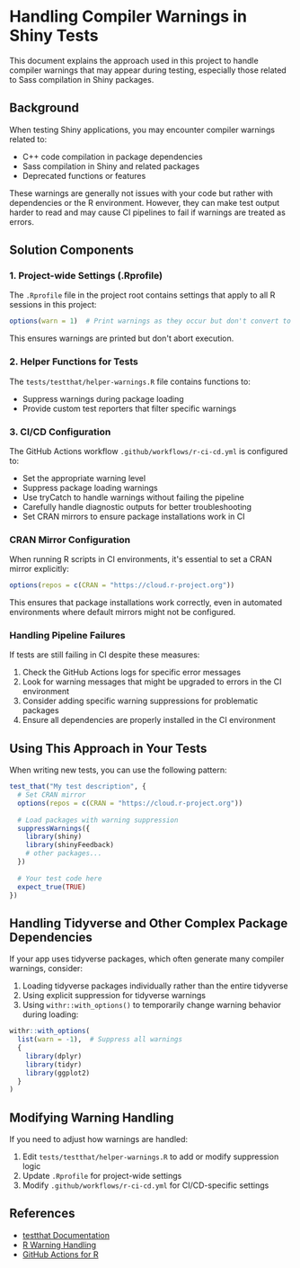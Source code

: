 # Handling Compiler Warnings in Shiny Tests

This document explains the approach used in this project to handle compiler warnings that may appear during testing, especially those related to Sass compilation in Shiny packages.

## Background

When testing Shiny applications, you may encounter compiler warnings related to:
- C++ code compilation in package dependencies
- Sass compilation in Shiny and related packages
- Deprecated functions or features

These warnings are generally not issues with your code but rather with dependencies or the R environment. However, they can make test output harder to read and may cause CI pipelines to fail if warnings are treated as errors.

## Solution Components

### 1. Project-wide Settings (.Rprofile)

The `.Rprofile` file in the project root contains settings that apply to all R sessions in this project:

```r
options(warn = 1)  # Print warnings as they occur but don't convert to errors
```

This ensures warnings are printed but don't abort execution.

### 2. Helper Functions for Tests

The `tests/testthat/helper-warnings.R` file contains functions to:
- Suppress warnings during package loading
- Provide custom test reporters that filter specific warnings

### 3. CI/CD Configuration

The GitHub Actions workflow `.github/workflows/r-ci-cd.yml` is configured to:
- Set the appropriate warning level
- Suppress package loading warnings
- Use tryCatch to handle warnings without failing the pipeline
- Carefully handle diagnostic outputs for better troubleshooting
- Set CRAN mirrors to ensure package installations work in CI

### CRAN Mirror Configuration

When running R scripts in CI environments, it's essential to set a CRAN mirror explicitly:

```r
options(repos = c(CRAN = "https://cloud.r-project.org"))
```

This ensures that package installations work correctly, even in automated environments where default mirrors might not be configured.

### Handling Pipeline Failures

If tests are still failing in CI despite these measures:

1. Check the GitHub Actions logs for specific error messages
2. Look for warning messages that might be upgraded to errors in the CI environment
3. Consider adding specific warning suppressions for problematic packages
4. Ensure all dependencies are properly installed in the CI environment

## Using This Approach in Your Tests

When writing new tests, you can use the following pattern:

```r
test_that("My test description", {
  # Set CRAN mirror
  options(repos = c(CRAN = "https://cloud.r-project.org"))
  
  # Load packages with warning suppression
  suppressWarnings({
    library(shiny)
    library(shinyFeedback)
    # other packages...
  })
  
  # Your test code here
  expect_true(TRUE)
})
```

## Handling Tidyverse and Other Complex Package Dependencies

If your app uses tidyverse packages, which often generate many compiler warnings, consider:

1. Loading tidyverse packages individually rather than the entire tidyverse
2. Using explicit suppression for tidyverse warnings
3. Using `withr::with_options()` to temporarily change warning behavior during loading:

```r
withr::with_options(
  list(warn = -1),  # Suppress all warnings
  {
    library(dplyr)
    library(tidyr)
    library(ggplot2)
  }
)
```

## Modifying Warning Handling

If you need to adjust how warnings are handled:

1. Edit `tests/testthat/helper-warnings.R` to add or modify suppression logic
2. Update `.Rprofile` for project-wide settings
3. Modify `.github/workflows/r-ci-cd.yml` for CI/CD-specific settings

## References

- [testthat Documentation](https://testthat.r-lib.org/)
- [R Warning Handling](https://stat.ethz.ch/R-manual/R-devel/library/base/html/warning.html)
- [GitHub Actions for R](https://github.com/r-lib/actions)
